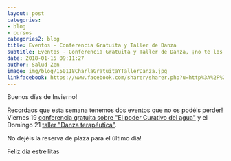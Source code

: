 ```yaml
---
layout: post
categories:
- blog
- cursos
categories2: blog
title: Eventos - Conferencia Gratuita y Taller de Danza
subtitle: Eventos - Conferencia Gratuita y Taller de Danza, ¡no te los puedes perder!
date: 2018-01-15 09:11:27
author: Salud-Zen
image: img/blog/150118CharlaGratuitaYTallerDanza.jpg
linkfacebook: https://www.facebook.com/sharer/sharer.php?u=http%3A%2F%2Fwww.salud-zen.com%2Fblog%2F2018%2F01%2F12%2FImportante-CambioFechaCurso.html&amp;src=sdkpreparse
---
```

Buenos días de Invierno!

 Recordaos que esta semana tenemos dos eventos que no os podéis perder! Viernes 19 [conferencia gratuita sobre "El poder Curativo del agua"][charla] y el Domingo 21 [taller "Danza terapéutica"][taller].

No dejéis la reserva de plaza para el último día!

Feliz día estrellitas

[charla]: {{site.url}}{{site.baseurl}}/evento/2018/01/19/charla-agua.html
[taller]: {{site.url}}{{site.baseurl}}/evento/2018/01/21/taller-danza.html
